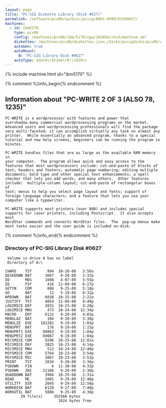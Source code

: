 ```yaml
---
layout: page
title: "PC-SIG Diskette Library (Disk #627)"
permalink: /software/pcx86/sw/misc/pcsig/0001-0999/DISK0627/
machines:
  - id: ibm5170
    type: pcx86
    config: /machines/pcx86/ibm/5170/cga/1024kb/rev3/machine.xml
    diskettes: /machines/pcx86/diskettes.json,/disks/pcsigdisks/pcx86/diskettes.json
    autoGen: true
    autoMount:
      B: "PC-SIG Library Disk #0627"
    autoType: $date\r$time\rB:\rDIR\r
---
```


{% include machine.html id="ibm5170" %}

{% comment %}info_begin{% endcomment %}

## Information about "PC-WRITE 2 OF 3 (ALSO 78, 1235)"

    PC-WRITE is a wordprocessor with features and power that
    overshadow many commercial wordprocessing programs on the market.
    Advanced users and wordprocessing professionals will find the package
    very multi-faceted; it can accomplish virtually any task on almost any
    printer.  While essentially an advanced program, thanks to a special
    tutorial and new help screens, beginners can be running the program in
    minutes.
    
    PC-WRITE handles files that are as large as the available RAM memory in
    your computer.  The program allows quick and easy access to the
    features that most wordprocessors include: cut-and-paste of blocks of
    text; headers and footers; automatic page numbering; editing multiple
    documents; bold type and other special text enhancements; a spell
    checker that lets you add words; and many others.  Other features
    include:  multiple-column layout; cut-and-paste of rectangular boxes of
    text; menus to help you select page layout and fonts; support of
    foreign language characters; and a feature that lets you use your
    computer like a typewriter.
    
    PC-WRITE supports most printers (over 800) and includes special
    supports for laser printers, including Postscript.  It also accepts most
    WordStar commands and converts WordStar files.  The  pop-up menus make
    most tasks easier and the user guide is included on-disk.
{% comment %}info_end{% endcomment %}


### Directory of PC-SIG Library Disk #0627

     Volume in drive A has no label
     Directory of A:\

    CHARS    TST       994  10-26-88   3:50a
    DESKDOWN BAT      3067   9-20-89   3:37p
    ED       MDS      1008   4-07-89   5:55p
    ED       PIF       416  11-09-88   6:27p
    GETYN    COM       806   9-25-89   5:18p
    GO       BAT        12   5-18-86   8:32p
    HPDOWN   BAT      6038  10-25-88   2:22a
    JUSTIFY  TST      4054  11-09-88   8:49p
    LOGIMICE DEF      2031  10-23-88   4:28p
    LOGIMICE MNU       473  10-24-88  12:34p
    MACRO    DEF      6132   9-20-89   4:01p
    MENULAZ  BAT       104   9-20-89   3:38p
    MENULZE  EXE    101281   9-19-89   1:03p
    MENUPRT  BAT       176   9-19-89   1:15p
    MENUPRT1 EXE     94863   9-19-89   1:04p
    MENUPRT2 EXE     69087   9-19-89   1:04p
    MICSMICE COM      9296  10-25-88  12:01a
    MICSMICE DEF      2025  10-23-88   4:14p
    MICSMICE MNU       512  10-24-88  12:40p
    MSYSMICE COM      5764  10-23-88   3:54p
    MSYSMICE MSC      3067  10-23-88   3:52p
    PRINT    TST      2034   9-20-89   3:36p
    PSDOWN   FIN         4  11-30-88   4:33p
    PSDOWN   INI     21166   9-20-89   2:30p
    QUADDOWN BAT      3904  10-25-88   2:31a
    READ     ME       1001   9-29-89  12:48p
    UTILITY  DIR      2045   9-29-89  12:50p
    WORKDISK BAT      6120   9-27-89   7:40p
    WORKUTIL BAT      5086   9-25-89   4:30p
           29 file(s)     352566 bytes
                            1024 bytes free

